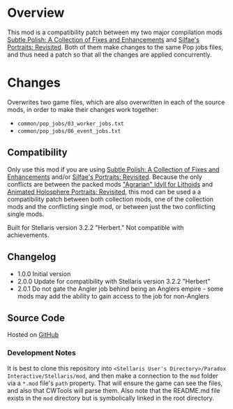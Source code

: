 # Overview

This mod is a compatibility patch between my two major compilation mods [Subtle Polish: A Collection of Fixes and Enhancements](https://steamcommunity.com/sharedfiles/filedetails/?id=2522974089) and [Silfae's Portraits: Revisited](https://steamcommunity.com/sharedfiles/filedetails/?id=2596417938).  Both of them make changes to the same Pop jobs files, and thus need a patch so that all the changes are applied concurrently.

# Changes

Overwrites two game files, which are also overwritten in each of the source mods, in order to make their changes work together:

* `common/pop_jobs/03_worker_jobs.txt`
* `common/pop_jobs/06_event_jobs.txt`

## Compatibility

Only use this mod if you are using [Subtle Polish: A Collection of Fixes and Enhancements](https://steamcommunity.com/sharedfiles/filedetails/?id=2522974089) and/or [Silfae's Portraits: Revisited](https://steamcommunity.com/sharedfiles/filedetails/?id=2596417938).  Because the only conflicts are between the packed mods ["Agrarian" Idyll for Lithoids](https://steamcommunity.com/sharedfiles/filedetails/?id=2510669821) and [Animated Holosphere Portraits: Revisited](https://steamcommunity.com/sharedfiles/filedetails/?id=2592592503), this mod can be used a a compatibility patch between both collection mods, one of the collection mods and the conflicting single mod, or between just the two conflicting single mods.

Built for Stellaris version 3.2.2 "Herbert."  Not compatible with achievements.

## Changelog

* 1.0.0 Initial version
* 2.0.0 Update for compatibility with Stellaris version 3.2.2 "Herbert"
* 2.0.1 Do not gate the Angler job behind being an Anglers empire - some mods may add the ability to gain access to the job for non-Anglers

## Source Code

Hosted on [GitHub](https://github.com/corsairmarks/combined_compatibility)

### Development Notes

It is best to clone this repository into `<Stellaris User's Directory>/Paradox Interactive/Stellaris/mod`, and then make a connection to the `mod` folder via a `*.mod` file's `path` property.  That will ensure the game can see the files, and also that CWTools will parse them.  Also note that the README.md file exists in the `mod` directory but is symbolically linked in the root directory.
